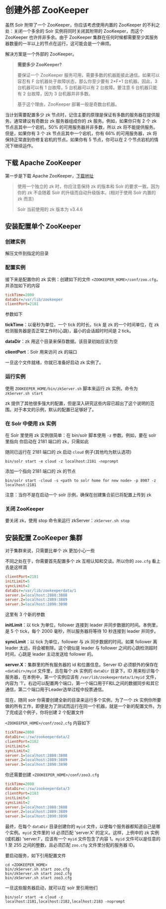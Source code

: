# 创建外部 ZooKeeper

虽然 Solr 附带了一个 ZooKeeper，你应该考虑使用内置的 ZooKeeper 的不利之处：关闭一个多余的 Solr 实例将同时关闭其附带的 ZooKeeper，而这个 ZooKeeper 也许并非多余。由于 ZooKeeper 集群在任何时候都需要至少其服务器数量的一半以上的节点在运行，这可能会是一个麻烦。

解决方案是一个外部的 ZooKeeper。

> **需要多少 ZooKeeper?**
> 
> 要保证一个 ZooKeeper 服务可用，需要多数的机器能彼此通信。如果可以容忍有 F 台机器处于故障状态，那么你至少要有 2\*F+1 台机器。因此，3 台机器可以有 1 台故障，5 台机器可以有 2 台故障。要注意 6 台机器只能有 2 台故障，因为 3 台机器并非多数。
>
> 基于这个理由，ZooKeeper 部署一般是奇数台机器。

当计划需要配置多少 zk 节点时，记住主要的原理是保证有多数的服务器在提供服务。通常建议有奇数台 zk 服务器组成你的 zk 服务。例如，如果你只有 2 个 zk 节点且其中一个宕机，50% 的可用服务器并非多数，所以 zk 将不能提供服务。但是，如果你有 3 个 zk 节点且其中一个宕机，你有 66% 的可用服务器，zk 将保持正常直到你修复宕机的节点。如果你有 5 节点，你可以在 2 个节点宕机的情况下继续运作。

## 下载 Apache ZooKeeper

第一步是下载 Apache ZooKeeper，[下载地址](http://zookeeper.apache.org/releases.html)

> 使用一个独立的 zk 时，你应注意保持 zk 的版本和 Solr 的要求一致。因为你的 zk 不会随着 Solr 的升级而自动升级版本。(相对于使用 Solr 内置的 zk 而言)
>
>  Solr 当前使用的 zk 版本为 v3.4.6

## 安装配置单个 ZooKeeper

### 创建实例

解压文件到指定的目录

### 配置实例

接下来是配置你的 zk 实例：创建如下的文件 `<ZOOKEEPER_HOME>/conf/zoo.cfg`，并添加如下的内容

```ini
tickTime=2000
dataDir=/var/lib/zookeeper
clientPort=2181
```

参数如下

**tickTime**：以毫秒为单位，一个 tick 的时长。tick 是 zk 的一个时间单位，在 zk 检测服务器是否正常工作时(心跳)，最小的会话超时时间是 2 tick。

**dataDir**：zk 用这个目录来保存数据。该目录初始应该为空

**clientPort**：Solr 用来访问 zk 的端口

一旦这个文件就绪，你就已准备好启动 zk 实例了。

### 运行实例

使用 `ZOOKEEPER_HOME/bin/zkServer.sh` 脚本来运行 zk 实例，命令为 `zkServer.sh start`

zk 提供了其他很多强大的配置，但是深入研究这些内容已超出了这个说明的范围。对于本文的示例，默认的配置已足够好了。

### 在 Solr 中使用 zk 实例

在 Solr 里使用 zk 实例很简单：在 bin/solr 脚本使用 `-z` 参数。例如，要在 solr 里指向 你启动在 2181 端口的 zk，只需如此

随同已运行在 2181 端口的 zk 启动 `cloud` 例子(其他均为默认选项)

```shell
bin/solr start -e cloud -z localhost:2181 -noprompt
```

添加一个指向 2181 端口的 zk 的节点

```
bin/solr start -cloud -s <path to solr home for new node> -p 8987 -z localhost:2181
```

注意：当你不是在启动一个 solr 示例，确保在创建集合前已将配置上传到 zk

### 关闭 ZooKeeper

要关闭 zk，使用 stop 命令来运行 zkServer：`zkServer.sh stop`

## 安装配置 ZooKeeper 集群

对于集群来说，只需要比单个 zk 更加小心一些

不同之处在于，你需要首先配置多个 zk 互相认知和交谈。所以你的 `zoo.cfg` 看上去是这样滴

```ini
clientPort=2181
initLimit=5
syncLimit=2
dataDir=/var/lib/zookeeperdata/1
server.1=localhost:2888:3888
server.2=localhost:2889:3889
server.3=localhost:2890:3890
```

这里有 3 个新的参数

**initLimit**：以 tick 为单位，follower 连接到 leader 并同步数据的时间。本例里，是 5 个 tick，每个 2000 毫秒，所以服务器将等待 10 秒连接到 leader 并同步。

**syncLimit**：以 tick 为单位，follower 与 zk 同步数据的时间。如果 follower 离 leader 太远，将会被剔除。这个貌似是 leader 与 follower 之间的心跳检测超时时间，心跳是 leader 主动发送给 follower 的。

**server.X**：集群里的所有服务器的 id 和位置信息。Server ID 必须额外的保存在 ` <dataDir>/myid` 文件里，且在每个 zk 实例的 `dataDir` 目录下。ID 用来标识每个服务器，在本例中，第一个实例应该有 `/var/lib/zookeeperdata/1/myid` 文件，内容为 '1'。右边可以配置两个端口，第一个端口用于F和L之间的数据同步和其它通信，第二个端口用于Leader选举过程中投票通信。 

现在，随同 solr 你需要创建全新的目录来运行多个实例，为了一个 zk 实例你所要做的所有工作，即便是为了测试而运行在同一个机器，就是一个新的配置文件。为了完成这个例子，你将创建 2 个配置文件

`<ZOOKEEPER_HOME>/conf/zoo2.cfg` 内容如下

```ini
tickTime=2000
dataDir=c:/sw/zookeeperdata/2
clientPort=2182
initLimit=5
syncLimit=2
server.1=localhost:2888:3888
server.2=localhost:2889:3889
server.3=localhost:2890:3890
```

你还需要创建 `<ZOOKEEPER_HOME>/conf/zoo3.cfg`

```ini
tickTime=2000
dataDir=c:/sw/zookeeperdata/3
clientPort=2183
initLimit=5
syncLimit=2
server.1=localhost:2888:3888
server.2=localhost:2889:3889
server.3=localhost:2890:3890
```

最终，在每个 `dataDir` 目录创建你的 `myid` 文件，以便每个服务器都知道自己是哪个实例。`myid` 文件里的 id 必须匹配 'server.X' 的定义。这样，上例中的 zk 实例(或机器) 'server.1'，应该有一个 `myid` 文件包含了内容 1。`myid` 文件可以是任意的 1 至 255 之间的整数，且必须匹配 `zoo.cfg` 文件里分配的服务器 ID。

要启动服务，如下引用配置文件

```
cd <ZOOKEEPER_HOME>
bin/zkServer.sh start zoo.cfg
bin/zkServer.sh start zoo2.cfg
bin/zkServer.sh start zoo3.cfg
```

一旦这些服务器启动，就可以在 solr 里引用他们

```
bin/solr start -e cloud -z localhost:2181,localhost:2182,localhost:2183 -noprompt
```